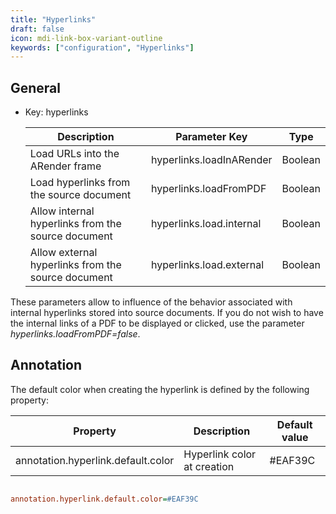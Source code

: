 ```yaml
---
title: "Hyperlinks"
draft: false
icon: mdi-link-box-variant-outline
keywords: ["configuration", "Hyperlinks"]
---
```


## General

- Key: hyperlinks

    | Description                                        | Parameter Key            | Type    |
    | -------------------------------------------------- | ------------------------ | ------- |
    | Load URLs into the ARender frame                   | hyperlinks.loadInARender | Boolean |
    | Load hyperlinks from the source document           | hyperlinks.loadFromPDF   | Boolean |
    | Allow internal hyperlinks from the source document | hyperlinks.load.internal | Boolean |
    | Allow external hyperlinks from the source document | hyperlinks.load.external | Boolean |

These parameters allow to influence of the behavior associated with
internal hyperlinks stored into source documents. If you do not wish to
have the internal links of a PDF to be displayed or clicked, use the
parameter *hyperlinks.loadFromPDF=false*.

## Annotation

The default color when creating the hyperlink is defined by the following property:

| Property                                 | Description                                             | Default value     |
| ---------------------------------------- | ------------------------------------------------------- | ----------------- |
| annotation.hyperlink.default.color       | Hyperlink color at creation                             | #EAF39C           |


```cfg

annotation.hyperlink.default.color=#EAF39C

```

